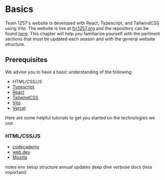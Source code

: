 # Basics

Team 1257's website is developed with React, Typescript, and TailwindCSS using Vite. The website is live at [frc1257.org](https://frc1257.org/) and the repository can be found [here](https://github.com/FRC1257/team-website-new). This chapter will help you familiarize yourself with the pertinent sections that must be updated each season and with the general website structure.

## Prerequisites

We advise you to have a basic understanding of the following:

- HTML/CSS/JS
- [Typescript](https://www.typescriptlang.org/)
- [React](https://react.dev/)
- [TailwindCSS](https://tailwindcss.com/)
- [Vite](https://vite.dev/)
- [Vercel](https://vercel.com/)

Here are some helpful tutorials to get you started on the technologies we use:

### HTML/CSS/JS

- [codecademy](https://www.codecademy.com/catalog/subject/web-development)
- [web.dev](https://web.dev/learn)
- [Mozilla](https://developer.mozilla.org/en-US/docs/Learn_web_development)

notes
env setup
structure
annual updates
deep dive verbose docs (less important)